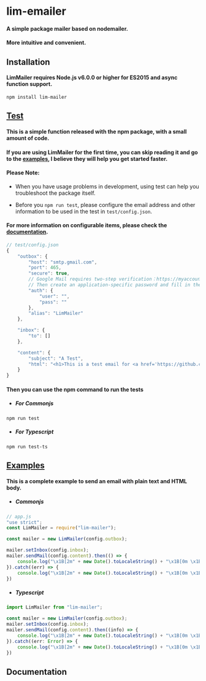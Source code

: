 # lim-emailer

#### A simple package mailer based on nodemailer.

#### More intuitive and convenient.

## Installation

#### LimMailer requires **Node.js v6.0.0** or higher for ES2015 and async function support.

```
npm install lim-mailer
```

## [Test](https://github.com/lim-kim930/lim-mailer/tree/main/test)

#### This is a simple function released with the npm package, with a small amount of code.

#### If you are using LimMailer for the first time, you can skip reading it and go to the [examples](https://github.com/lim-kim930/lim-mailer#example), I believe they will help you get started faster.

#### Please Note:

- When you have usage problems in development, using test can help you troubleshoot the package itself.

- Before you `npm run test`, please configure the email address and other information to be used in the test in `test/config.json`.

#### For more information on configurable items, please check the [documentation](https://github.com/lim-kim930/lim-mailer#documentation).

```javascript
// test/config.json
{
    "outbox": {
        "host": "smtp.gmail.com",
        "port": 465,
        "secure": true,
        // Google Mail requires two-step verification：https://myaccount.google.com/security
        // Then create an application-specific password and fill in the pass filed：https://myaccount.google.com/apppasswords
        "auth": {
            "user": "",
            "pass": ""
        },
        "alias": "LimMailer"
    },

    "inbox": {
        "to": []
    },

    "content": {
        "subject": "A Test",
        "html": "<h1>This is a test email for <a href='https://github.com/lim-kim930/lim-emailer'>LimMailer</a></h1>"
    }
}
```

#### Then you can use the npm command to run the tests

- ##### For Commonjs

```
npm run test
```

- ##### For Typescript

```
npm run test-ts
```

## [Examples](https://github.com/lim-kim930/lim-mailer/tree/main/example)

#### This is a complete example to send an email with plain text and HTML body.

- ##### Commonjs

```javascript
// app.js
"use strict";
const LimMailer = require("lim-mailer");

const mailer = new LimMailer(config.outbox);

mailer.setInbox(config.inbox);
mailer.sendMail(config.content).then(() => {
    console.log("\x1B[2m" + new Date().toLocaleString() + "\x1B[0m \x1B[32msuccess!\x1B[0m");
}).catch((err) => {
    console.log("\x1B[2m" + new Date().toLocaleString() + "\x1B[0m \x1B[31merror: \x1B[0m" + err);
}) 
```

- ##### Typescript

```javascript
import LimMailer from "lim-mailer";

const mailer = new LimMailer(config.outbox);
mailer.setInbox(config.inbox);
mailer.sendMail(config.content).then((info) => {
    console.log("\x1B[2m" + new Date().toLocaleString() + "\x1B[0m \x1B[32msuccess!\x1B[0m");
}).catch((err: Error) => {
    console.log("\x1B[2m" + new Date().toLocaleString() + "\x1B[0m \x1B[31merror: \x1B[0m" + err);
})
```

## Documentation
